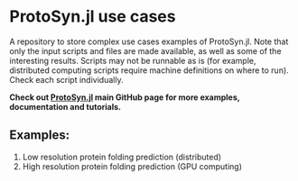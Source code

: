 # ProtoSyn.jl use cases

A repository to store complex use cases examples of ProtoSyn.jl. Note that only the input scripts and files are made available, as well as some of the interesting results. Scripts may not be runnable as is (for example, distributed computing scripts require machine definitions on where to run). Check each script individually.

__Check out [ProtoSyn.jl](https://github.com/sergio-santos-group/ProtoSyn.jl) main GitHub page for more examples, documentation and tutorials.__

## Examples:
1. Low resolution protein folding prediction (distributed)
2. High resolution protein folding prediction (GPU computing)